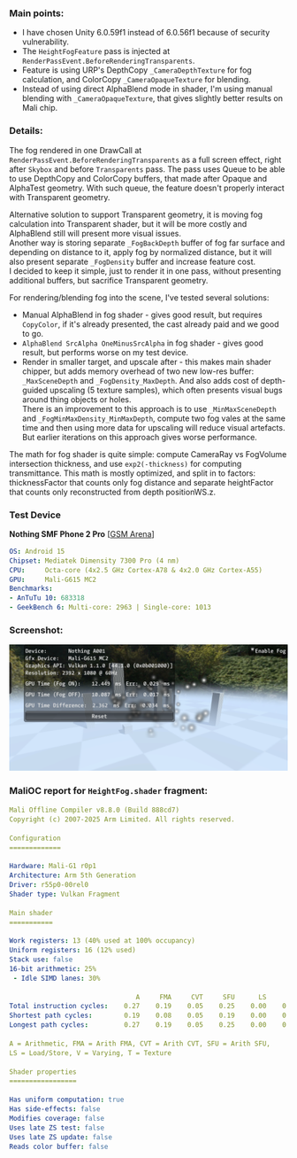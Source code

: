 

### Main points:
- I have chosen Unity 6.0.59f1 instead of 6.0.56f1 because of security vulnerability.
- The `HeightFogFeature` pass is injected at `RenderPassEvent.BeforeRenderingTransparents`.
- Feature is using URP's DepthCopy `_CameraDepthTexture` for fog calculation, and ColorCopy `_CameraOpaqueTexture` for blending.
- Instead of using direct AlphaBlend mode in shader, I'm using manual blending with `_CameraOpaqueTexture`, that gives slightly better results on Mali chip.

### Details:
The fog rendered in one DrawCall at `RenderPassEvent.BeforeRenderingTransparents` as a full screen effect, 
right after `Skybox` and before `Transparents` pass.
The pass uses Queue to be able to use DepthCopy and ColorCopy buffers, that made after Opaque and AlphaTest geometry. With such queue, the feature doesn't properly interact with Transparent geometry.

Alternative solution to support Transparent geometry, it is moving fog calculation into Transparent shader,
but it will be more costly and AlphaBlend still will present more visual issues.<br>
Another way is storing separate `_FogBackDepth` buffer of fog far surface and depending on distance to it, apply fog by normalized distance,
but it will also present separate `_FogDensity` buffer and increase feature cost.<br>
I decided to keep it simple, just to render it in one pass, without presenting additional buffers, but sacrifice Transparent geometry.

For rendering/blending fog into the scene, I've tested several solutions:
- Manual AlphaBlend in fog shader - gives good result, but requires `CopyColor`, if it's already presented, the cast already paid and we good to go. 
- `AlphaBlend SrcAlpha OneMinusSrcAlpha` in fog shader - gives good result, but performs worse on my test device.
- Render in smaller target, and upscale after - this makes main shader chipper, but adds memory overhead of two new low-res buffer: 
`_MaxSceneDepth` and `_FogDensity_MaxDepth`. And also adds cost of depth-guided upscaling (5 texture samples), 
which often presents visual bugs around thing objects or holes.<br>
There is an improvement to this approach is to use `_MinMaxSceneDepth` and `_FogMinMaxDensity_MinMaxDepth`, compute two fog vales at the same time and 
then using more data for upscaling will reduce visual artefacts.<br>
But earlier iterations on this approach gives worse performance.

The math for fog shader is quite simple: compute CameraRay vs FogVolume intersection thickness, and use `exp2(-thickness)` 
for computing transmittance. This math is mostly optimized, and split in to factors: 
thicknessFactor that counts only fog distance and separate heightFactor that counts only reconstructed from depth positionWS.z.


### Test Device
**Nothing SMF Phone 2 Pro** [[GSM Arena](https://www.gsmarena.com/nothing_cmf_phone_2_pro_5g-13821.php)]
```yaml
OS: Android 15
Chipset: Mediatek Dimensity 7300 Pro (4 nm)
CPU:     Octa-core (4x2.5 GHz Cortex-A78 & 4x2.0 GHz Cortex-A55)
GPU:     Mali-G615 MC2
Benchmarks:
- AnTuTu 10: 683318
- GeekBench 6: Multi-core: 2963 | Single-core: 1013
```

### Screenshot:
![screen](./Pictures/Screenshot_20251014-143244.png)

### MaliOC report for `HeightFog.shader` fragment:
```yaml
Mali Offline Compiler v8.8.0 (Build 888cd7)
Copyright (c) 2007-2025 Arm Limited. All rights reserved.

Configuration
=============

Hardware: Mali-G1 r0p1
Architecture: Arm 5th Generation
Driver: r55p0-00rel0
Shader type: Vulkan Fragment

Main shader
===========

Work registers: 13 (40% used at 100% occupancy)
Uniform registers: 16 (12% used)
Stack use: false
16-bit arithmetic: 25%
 - Idle SIMD lanes: 30%

                                A     FMA     CVT     SFU      LS       V       T    Bound
Total instruction cycles:    0.27    0.19    0.05    0.25    0.00    0.06    0.25        A
Shortest path cycles:        0.19    0.08    0.05    0.19    0.00    0.06    0.25        T
Longest path cycles:         0.27    0.19    0.05    0.25    0.00    0.06    0.25        A

A = Arithmetic, FMA = Arith FMA, CVT = Arith CVT, SFU = Arith SFU,
LS = Load/Store, V = Varying, T = Texture

Shader properties
=================

Has uniform computation: true
Has side-effects: false
Modifies coverage: false
Uses late ZS test: false
Uses late ZS update: false
Reads color buffer: false
```
